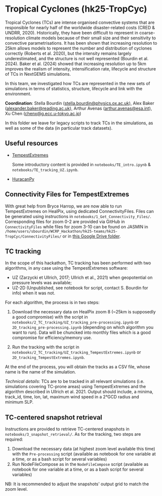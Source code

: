 # Tropical Cyclones (hk25-TropCyc)

Tropical Cyclones (TCs) are intense organised convective systems that are responsible for nearly half of the worldwide disaster-related costs (CRED & UNDRR, 2020). Historically, they have been difficult to represent in coarse-resolution climate models because of their small size and their sensitivity to convective parametrisations. It has been shown that increasing resolution to 25km allows models to represent the number and distribution of cyclones correctly (Roberts et al. 2020), but the intensity remains largely underestimated, and the structure is not well represented (Bourdin et al. 2024). Baker et al. (2024) showed that increasing resolution up to 5km improves the realism of intensity, intensification rate, lifecycle and structure of TCs in NextGEMS simulations.

In this team, we investigated how TCs are represented in the new sets of simulations in terms of statistics, structure, lifecycle and link with the environment.

**Coordination**: Stella Bourdin (stella.bourdin@physics.ox.ac.uk), Alex Baker (alexander.baker@reading.ac.uk), Arthur Avenas (arthur.avenas@esa.int), Xu Chen (chenx@g.ecc.u-tokyo.ac.jp)

In this folder we leave for legacy scripts to track TCs in the simulations, as well as some of the data (in particular track datasets).

## Useful resources

* [TempestExtremes](https://github.com/ClimateGlobalChange/tempestextremes)

  Some introductory content is provided in `notebooks/TE_intro.ipynb` & `notebooks/TE_tracking_UZ.ipynb`.

* [HuracanPy](https://huracanpy.readthedocs.io/en/latest/)

## Connectivity Files for TempestExtremes

With great help from Bryce Harrop, we are now able to run TempestExtremes on HealPix, using dedicated ConnectivityFiles. 
Files can be generated using instructions in `notebooks/1_Get_Connectivity_Files/`. Corresponding files for zoom 0-2 are provided via GitHub in `ConnectivityFiles` while files for zoom 3-10 can be found on JASMIN in `/home/users/sbourdin/WCRP_Hackathon/hk25-teams/hk25-TropCyc/ConnectivityFiles/` or in [this Google Drive folder](https://drive.google.com/drive/folders/1fNDDQA_G-yy05SP8J8pV2EIFJCs1bOtb?usp=sharing).

## TC tracking

In the scope of this hackathon, TC tracking has been performed with two algorithms, in any case using the TempestExtremes software:

* UZ (Zarzycki et Ullrich, 2017; Ullrich et al., 2021) when geopotential on pressure levels was available;
* UZ-2D (Unpublished, see notebook for script, contact S. Bourdin for info) when it was not.

For each algorithm, the process is in two steps:

1. Download the necessary data on HealPix zoom 8 (~25km is supposedly a good compromise) with the script in `notebooks/2_TC_tracking/UZ_tracking_pre-processing.ipynb` or `2D_tracking_pre-processing.ipynb` (depending on which algorithm you want to run). Data will be chuncked into monthly files which is a good compromise for efficiency/memory use.

2. Run the tracking with the script in `notebooks/2_TC_tracking/UZ_tracking_TempestExtremes.ipynb` or `2D_tracking_TempestExtremes.ipynb`.

At the end of the process, you will obtain the tracks as a CSV file, whose name is the name of the simulation.


*Technical details*:
TCs are to be tracked in all relevant simulations (i.e. simulations covering TC-prone areas) using TempestExtremes and the algorithm described in Ullrich et al. 2021.
Output should include, a minima, track_id, time, lon, lat, maximum wind speed in a 2°GCD radius and minimum SLP.

## TC-centered snapshot retrieval

Instructions are provided to retrieve TC-centered snapshots in `notebooks/3_snapshot_retrieval/`.
As for the tracking, two steps are required:

1. Download the necessary data (at highest zoom level available this time) with the `Pre-processing` script (available as notebook for one variable at a time, or as a bash script for several variables)
2. Run NodeFileCompose as in the `NodeFileCompose` script (available as notebook for one variable at a time, or as a bash script for several variables)

NB: It is recommended to adjust the snapshots' output grid to match the zoom level.